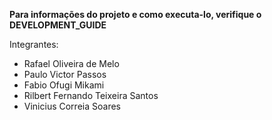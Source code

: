 **Para informações do projeto e como executa-lo, verifique o DEVELOPMENT_GUIDE**

Integrantes:
- Rafael Oliveira de Melo
- Paulo Victor Passos
- Fabio Ofugi Mikami
- Rilbert Fernando Teixeira Santos
- Vinicius Correia Soares

